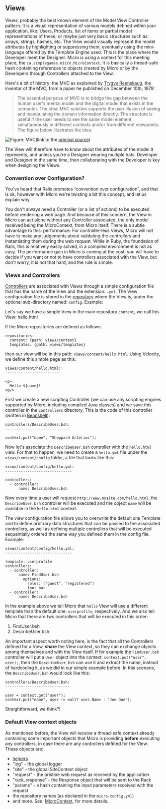 ## Views

Views, probably the best known element of the Model View Controller pattern. It is a visual representation of various models defined within your application, like: Users, Products, list of items or partial model representations of these; or maybe just very basic structures such as: arrays, strings, hashes, etc. The View would visually represent the model attributes by highlighting or suppressing them, eventually using the mini-language offered by the Template Engine used. This is the place where the Developer meet the Designer. Micro is using a context for this meeting place; the `ca.simplegames.micro.MicroContext`. It is basically a thread-safe hash containing references to objects created by Micro or by the Developers through Controllers attached to the View.

Here's a bit of history: the MVC as explained by [Trygve Reenskaug](http://heim.ifi.uio.no/~trygver/themes/mvc/mvc-index.html), the inventor of the MVC, from a paper he published on December 10th, 1979:

>The essential purpose of MVC is to bridge the gap between the human user's mental model and the digital model that exists in the computer. The ideal MVC solution supports the user illusion of seeing and manipulating the domain information directly. The structure is useful if the user needs to see the same model element simultaneously in different contexts and/or from different viewpoints. The figure below illustrates the idea.

![Figure: MVC](http://heim.ifi.uio.no/~trygver/themes/mvc/MVC-2006.gif)(link to the [original source](http://heim.ifi.uio.no/~trygver/themes/mvc/mvc-index.html))

The View will therefore have to know about the attributes of the model it represents, and unless you're a Designer wearing multiple hats: Developer and Designer in the same time, then collaborating with the Developer is key when designing the Views.

### Convention over Configuration?
You’ve heard that Rails promotes “convention over configuration”, and that is ok, however with Micro we're twisting a bit this concept, and let us explain why.

You don't always need a Controller (or a list of actions) to be executed before rendering a web page. And because of this concern, the View in Micro can act alone without any Controller associated, the only model received being the MicroContext, from Micro itself. There is a subtle advantage to this: performance. For controller-less Views, Micro will not have to make any judgements about validating the controllers and instantiating them during the web request. While in Ruby, the foundation of Rails, this is relatively easily solved, in a compiled environment is not as easy. The performance gain in Micro is coming at the cost: you will have to decide if you want or not to have controllers associated with the View, but don't worry, it is not that hard, and the rule is simple.

### Views and Controllers
[Controllers](/controllers/) are associated with Views through a simple configuration file that has the name of the View and the extension: `.yml`. The View configuration file is stored in the [repository](repositories.md#content) where the View is, under the optional sub-directory named: `config`. Example:

Let's say we have a simple View in the main repository `content`, we call this View: hello.html

If the Micro repositories are defined as follows:

    repositories:
      content: {path: views/content}
      templates: {path: views/templates}

then our view will be in this path: `views/content/hello.html`. Using Velocity, we define this simple page as this:
    
    views/content/hello.html:
    -------------------------
    
    <p>
      Hello ${name}!
    <p/>

First we create a new scripting Controller (we can use any scripting engines supported by Micro, including compiled Java classes) and we save this controller in the `controllers` directory. This is the code of this controller (written in [Beanshell](http://www.beanshell.org/)):

    controllers/DescribeUser.bsh:
    -----------------------------

    context.put("name", "Sheppard Arterius");
    
 
Now let's associate the `DescribeUser.bsh` controller with the `hello.html` view. For that to happen, we need to create a `hello.yml` file under the `views/content/config` folder, a file that looks like this:

    views/content/config/hello.yml:
    ------------------------------    
    
    controllers:
      - controller:
          name: DescribeUser.bsh

Now every time a user will request `http://www.mysite.com/hello.html`, the `DescribeUser.bsh` controller will be executed and the object `name` will be available in the `hello.html` context.

The view configuration file allows you to overwrite the default site Template and to define arbitrary data structures that can be passed to the associated controllers, as well as defining multiple controllers that will be executed sequentially ordered the same way you defined them in the config file. Example:

    views/content/config/hello.yml:
    ------------------------------    
    
    template: userprofile
    controllers:
      - controller:
          name: FindUser.bsh
            options:
              roles: ["guest", "registered"]
              foo: bar
      - controller:
          name: DescribeUser.bsh
  
In the example above we tell Micro that `hello` View will use a different template than the default one; `userprofile`, respectively. And we also tell Micro that there are two controllers that will be executed in this order:
  
  1. FindUser.bsh
  1. DescribeUser.bsh

An important aspect worth noting here, is the fact that all the Controllers defined for a View, **share** the View context, so they can exchange objects among themselves and with the View itself. If for example the `FindUser.bsh` controller will put a `User` object into the context: `context.put("user", user);`, then the `DescribeUser.bsh` can use it and extract the name, instead of hardcoding it, as we did in our simple example before. In this scenario, the `DescribeUser.bsh` would look like this:

    controllers/DescribeUser.bsh:
    -----------------------------
    
    user = context.get("user");
    context.put("name", user != null? user.Name : "Joe Doe");      

Straightforward, we think?!

### Default View context objects
As mentioned before, the View will receive a thread-safe context already containing some important objects that Micro is providing **before** executing any controllers, in case there are any controllers defined for the View. These objects are:

  - [helpers](/helpers)
  - "log" - the global logger
  - "site" - the global SiteContext object
  - "request" - the pristine web request as received by the application
  - "rack_response" - the Response object that will be sent to the Rack
  - "params" - a hash containing the input parameters received with the request
  - the repository names (as declared in the `micro-config.yml`)
  - and more. See: [MicroContext](/microcontext.md), for more details.
